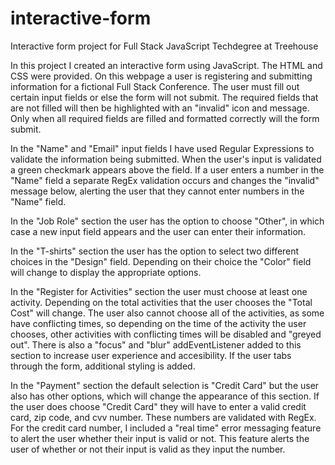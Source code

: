 # interactive-form
 Interactive form project for Full Stack JavaScript Techdegree at Treehouse

 In this project I created an interactive form using JavaScript. The HTML and CSS were provided. On this webpage a user is registering and submitting information for a fictional Full Stack Conference. The user must fill out certain input fields or else the form will not submit. The required fields that are not filled will then be highlighted with an "invalid" icon and message. Only when all required fields are filled and formatted correctly will the form submit.

 In the "Name" and "Email" input fields I have used Regular Expressions to validate the information being submitted. When the user's input is validated a green checkmark appears above the field. If a user enters a number in the "Name" field a separate RegEx validation occurs and changes the "invalid" message below, alerting the user that they cannot enter numbers in the "Name" field.

 In the "Job Role" section the user has the option to choose "Other", in which case a new input field appears and the user can enter their information.

 In the "T-shirts" section the user has the option to select two different choices in the "Design" field. Depending on their choice the "Color" field will change to display the appropriate options.

 In the "Register for Activities" section the user must choose at least one activity. Depending on the total activities that the user chooses the "Total Cost" will change. The user also cannot choose all of the activities, as some have conflicting times, so depending on the time of the activity the user chooses, other activities with conflicting times will be disabled and "greyed out". There is also a "focus" and "blur" addEventListener added to this section to increase user experience and accesibility. If the user tabs through the form, additional styling is added. 

 In the "Payment" section the default selection is "Credit Card" but the user also has other options, which will change the appearance of this section. If the user does choose "Credit Card" they will have to enter a valid credit card, zip code, and cvv number. These numbers are validated with RegEx. For the credit card number, I included a "real time" error messaging feature to alert the user whether their input is valid or not. This feature alerts the user of whether or not their input is valid as they input the number. 

